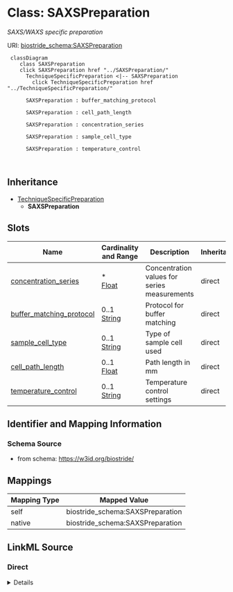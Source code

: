 

# Class: SAXSPreparation 


_SAXS/WAXS specific preparation_





URI: [biostride_schema:SAXSPreparation](https://w3id.org/biostride/schema/SAXSPreparation)





```mermaid
 classDiagram
    class SAXSPreparation
    click SAXSPreparation href "../SAXSPreparation/"
      TechniqueSpecificPreparation <|-- SAXSPreparation
        click TechniqueSpecificPreparation href "../TechniqueSpecificPreparation/"
      
      SAXSPreparation : buffer_matching_protocol
        
      SAXSPreparation : cell_path_length
        
      SAXSPreparation : concentration_series
        
      SAXSPreparation : sample_cell_type
        
      SAXSPreparation : temperature_control
        
      
```





## Inheritance
* [TechniqueSpecificPreparation](TechniqueSpecificPreparation.md)
    * **SAXSPreparation**



## Slots

| Name | Cardinality and Range | Description | Inheritance |
| ---  | --- | --- | --- |
| [concentration_series](concentration_series.md) | * <br/> [Float](Float.md) | Concentration values for series measurements | direct |
| [buffer_matching_protocol](buffer_matching_protocol.md) | 0..1 <br/> [String](String.md) | Protocol for buffer matching | direct |
| [sample_cell_type](sample_cell_type.md) | 0..1 <br/> [String](String.md) | Type of sample cell used | direct |
| [cell_path_length](cell_path_length.md) | 0..1 <br/> [Float](Float.md) | Path length in mm | direct |
| [temperature_control](temperature_control.md) | 0..1 <br/> [String](String.md) | Temperature control settings | direct |










## Identifier and Mapping Information






### Schema Source


* from schema: https://w3id.org/biostride/




## Mappings

| Mapping Type | Mapped Value |
| ---  | ---  |
| self | biostride_schema:SAXSPreparation |
| native | biostride_schema:SAXSPreparation |






## LinkML Source

<!-- TODO: investigate https://stackoverflow.com/questions/37606292/how-to-create-tabbed-code-blocks-in-mkdocs-or-sphinx -->

### Direct

<details>
```yaml
name: SAXSPreparation
description: SAXS/WAXS specific preparation
from_schema: https://w3id.org/biostride/
is_a: TechniqueSpecificPreparation
attributes:
  concentration_series:
    name: concentration_series
    description: Concentration values for series measurements
    from_schema: https://w3id.org/biostride/
    rank: 1000
    domain_of:
    - SAXSPreparation
    range: float
    multivalued: true
  buffer_matching_protocol:
    name: buffer_matching_protocol
    description: Protocol for buffer matching
    from_schema: https://w3id.org/biostride/
    rank: 1000
    domain_of:
    - SAXSPreparation
  sample_cell_type:
    name: sample_cell_type
    description: Type of sample cell used
    from_schema: https://w3id.org/biostride/
    rank: 1000
    domain_of:
    - SAXSPreparation
  cell_path_length:
    name: cell_path_length
    description: Path length in mm
    from_schema: https://w3id.org/biostride/
    rank: 1000
    domain_of:
    - SAXSPreparation
    range: float
  temperature_control:
    name: temperature_control
    description: Temperature control settings
    from_schema: https://w3id.org/biostride/
    rank: 1000
    domain_of:
    - SAXSPreparation

```
</details>

### Induced

<details>
```yaml
name: SAXSPreparation
description: SAXS/WAXS specific preparation
from_schema: https://w3id.org/biostride/
is_a: TechniqueSpecificPreparation
attributes:
  concentration_series:
    name: concentration_series
    description: Concentration values for series measurements
    from_schema: https://w3id.org/biostride/
    rank: 1000
    alias: concentration_series
    owner: SAXSPreparation
    domain_of:
    - SAXSPreparation
    range: float
    multivalued: true
  buffer_matching_protocol:
    name: buffer_matching_protocol
    description: Protocol for buffer matching
    from_schema: https://w3id.org/biostride/
    rank: 1000
    alias: buffer_matching_protocol
    owner: SAXSPreparation
    domain_of:
    - SAXSPreparation
    range: string
  sample_cell_type:
    name: sample_cell_type
    description: Type of sample cell used
    from_schema: https://w3id.org/biostride/
    rank: 1000
    alias: sample_cell_type
    owner: SAXSPreparation
    domain_of:
    - SAXSPreparation
    range: string
  cell_path_length:
    name: cell_path_length
    description: Path length in mm
    from_schema: https://w3id.org/biostride/
    rank: 1000
    alias: cell_path_length
    owner: SAXSPreparation
    domain_of:
    - SAXSPreparation
    range: float
  temperature_control:
    name: temperature_control
    description: Temperature control settings
    from_schema: https://w3id.org/biostride/
    rank: 1000
    alias: temperature_control
    owner: SAXSPreparation
    domain_of:
    - SAXSPreparation
    range: string

```
</details>